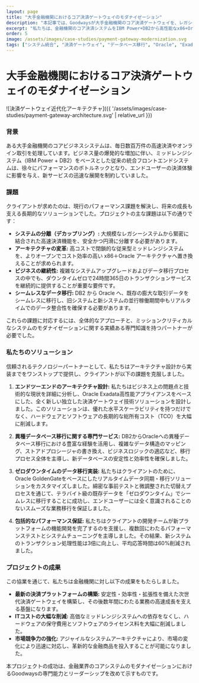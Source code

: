 ```yaml
---
layout: page
title: "大手金融機関におけるコア決済ゲートウェイのモダナイゼーション"
description: "本記事では、Goodwaysが大手金融機関のコア決済ゲートウェイを、レガシーなミッドレンジシステム（IBM Power+DB2）から最新のスケーラブルなプラットフォーム（x86+Oracle）へ移行し、ゼロダウンタイムと3倍のパフォーマンス向上を実現した近代化プロジェクトについて詳述します。"
excerpt: "私たちは、金融機関のコア決済システムをIBM Power+DB2から高性能なx86+Oracleプラットフォームへ移行することでモダナイゼーションしました。このプロジェクトには、決済ゲートウェイの分割、GoldenGateを用いたゼロダウンタイムのデータ移行が含まれ、結果として3倍のパフォーマンス向上と大幅なコスト削減を実現しました。"
order: 5
image: /assets/images/case-studies/payment-gateway-modernization.svg
tags: ["システム統合", "決済ゲートウェイ", "データベース移行", "Oracle", "Exadata", "GoldenGate", "パフォーマンス最適化", "FinTech"]
---
```


# 大手金融機関におけるコア決済ゲートウェイのモダナイゼーション

![決済ゲートウェイ近代化アーキテクチャ]({{ '/assets/images/case-studies/payment-gateway-architecture.svg' | relative_url }})

### 背景

ある大手金融機関のコアビジネスシステムは、毎日数百万件の高速決済やオンライン取引を処理しています。ビジネス量の爆発的な増加に伴い、ミッドレンジシステム（IBM Power + DB2）をベースとした従来の統合フロントエンドシステムは、徐々にパフォーマンスのボトルネックとなり、エンドユーザーの決済体験に影響を与え、新サービスの迅速な展開を制約していました。

### 課題

クライアントが求めたのは、現行のパフォーマンス課題を解決し、将来の成長も支える長期的なソリューションでした。プロジェクトの主な課題は以下の通りです：

- **システムの分離（デカップリング）:** 大規模なレガシーシステムから緊密に結合された高速決済機能を、安全かつ円滑に分離する必要があります。
- **アーキテクチャの変革:** 高コストで閉鎖的な従来型ミッドレンジシステムを、よりオープンでコスト効率の高い x86＋Oracle アーキテクチャへ置き換えることが求められます。
- **ビジネスの継続性:** 複雑なシステムアップグレードおよびデータ移行プロセスの中でも、ダウンタイムゼロで24時間365日のトランザクションサービスを継続的に提供することが重要な要件です。
- **シームレスなデータ移行:** DB2 から Oracle へ、既存の膨大な取引データをシームレスに移行し、旧システムと新システムの並行稼働期間中もリアルタイムでのデータ整合性を確保する必要があります。

これらの課題に対応するには、全体的なアプローチと、ミッションクリティカルなシステムのモダナイゼーションに関する実績ある専門知識を持つパートナーが必要でした。

### 私たちのソリューション

信頼されるテクノロジーパートナーとして、私たちはアーキテクチャ設計から実装までをワンストップで提供し、クライアントが以下の課題を克服しました。

1.  **エンドツーエンドのアーキテクチャ設計:**
    私たちはビジネス上の問題点と技術的な現状を詳細に分析し、Oracle Exadata高性能アプライアンスをベースにした、全く新しい独立した決済ゲートウェイ技術ソリューションを設計しました。このソリューションは、優れた水平スケーラビリティを持つだけでなく、ハードウェアとソフトウェアの長期的な総所有コスト（TCO）を大幅に削減します。

2.  **異種データベース移行に関する専門サービス:**
    DB2からOracleへの異種データベース移行における豊富な経験を活用し、複雑なデータ構造のマッピング、ストアドプロシージャの書き換え、ビジネスロジックの適応など、移行プロセス全体を主導し、新データベースの安定性と効率性を確保しました。

3.  **ゼロダウンタイムのデータ移行実装:**
    私たちはクライアントのために、Oracle GoldenGateをベースにしたリアルタイムデータ同期・移行ソリューションをカスタマイズしました。綿密な事前テストと微調整された切替えプロセスを通じて、テラバイト級の既存データを「ゼロダウンタイム」でシームレスに移行することに成功し、エンドユーザーには全く意識されることのないスムーズな業務移行を保証しました。

4.  **包括的なパフォーマンス保証:**
    私たちはクライアントの開発チームが新プラットフォームの機能開発を完了するのを支援し、複数回にわたるパフォーマンステストとシステムチューニングを主導しました。その結果、新システムのトランザクション処理性能は3倍に向上し、平均応答時間は60%削減されました。

### プロジェクトの成果

この協業を通じて、私たちは金融機関に対し以下の成果をもたらしました。
- **最新の決済プラットフォームの構築:** 安定性・効率性・拡張性を備えた次世代決済ゲートウェイを構築し、その後数年間にわたる業務の高速成長を支える基盤になります。
- **ITコストの大幅な削減:** 高価なミッドレンジシステムへの依存をなくし、ハードウェアの保守費用とソフトウェアのライセンス料を大幅に削減しました。
- **市場競争力の強化:** アジャイルなシステムアーキテクチャにより、市場の変化により迅速に対応し、革新的な金融商品を投入することが可能になりました。

本プロジェクトの成功は、金融業界のコアシステムのモダナイゼーションにおけるGoodwaysの専門能力とリーダーシップを改めて示すものです。
